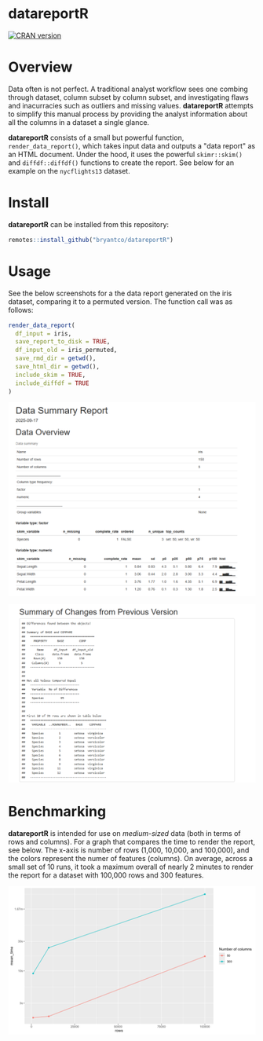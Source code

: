 # datareportR

<!-- badges: start -->
<a href="https://CRAN.R-project.org/package=datareportR"><img src="https://www.r-pkg.org/badges/version/datareportR" class="img-fluid" alt="CRAN version"></a>
<!-- badges: end -->

# Overview

Data often is not perfect. A traditional analyst workflow sees one combing through 
dataset, column subset by column subset, and investigating flaws and inacurracies
such as outliers and missing values. **datareportR** attempts to simplify this manual process by providing the analyst information about all the columns in a dataset a single glance. 

**datareportR** consists of a small but powerful function, `render_data_report()`, which takes 
input data and outputs a "data report" as an HTML document. Under the hood, it uses the powerful
`skimr::skim()` and `diffdf::diffdf()` functions to create the report. See below for an example on the 
`nycflights13` dataset.

# Install

**datareportR** can be installed from this repository:

```r
remotes::install_github("bryantco/datareportR")
```

# Usage

See the below screenshots for a the data report generated on the iris dataset, comparing 
it to a permuted version. The function call was as follows:

```r
render_data_report(
  df_input = iris,
  save_report_to_disk = TRUE,
  df_input_old = iris_permuted,
  save_rmd_dir = getwd(),
  save_html_dir = getwd(),
  include_skim = TRUE,
  include_diffdf = TRUE
)
```

![](https://github.com/bryantco/datareportR/blob/main/_assets/data_report_1.PNG)

![](https://github.com/bryantco/datareportR/blob/main/_assets/data_report_2.PNG)

# Benchmarking

**datareportR** is intended for use on *medium-sized* data (both in terms of rows
and columns). For a graph that compares the time to render the report, see below. The
x-axis is number of rows (1,000, 10,000, and 100,000), and the colors represent the 
numer of features (columns). On average, across a small set of 10 runs, it took a maximum
overall of nearly 2 minutes to render the report for a dataset with 100,000 rows and 300 features.

![](https://github.com/bryantco/datareportR/blob/main/_assets/benchmark_results.png)